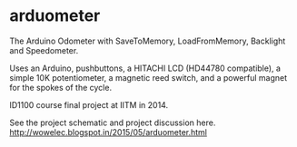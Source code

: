 # arduometer
The Arduino Odometer with SaveToMemory, LoadFromMemory, Backlight and Speedometer.

Uses an Arduino, pushbuttons, a HITACHI LCD (HD44780 compatible), a simple 10K potentiometer, a magnetic reed switch, and a powerful magnet for the spokes of the cycle.

ID1100 course final project at IITM in 2014.

See the project schematic and project discussion here.
http://wowelec.blogspot.in/2015/05/arduometer.html

